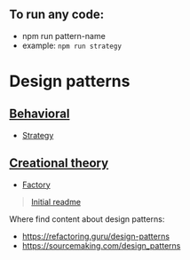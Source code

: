 ## To run any code:
- npm run pattern-name
- example: `npm run strategy`

# Design patterns

## [Behavioral](./behavioral/readme.md)
- [Strategy](./behavioral/Strategy.ts)

## [Creational theory](./creational/readme.md)
-  [Factory](./creational/Factory.ts)

> [Initial readme](./../readme.md)

Where find content about design patterns:
- https://refactoring.guru/design-patterns
- https://sourcemaking.com/design_patterns